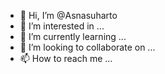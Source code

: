 - 👋 Hi, I’m @Asnasuharto
- 👀 I’m interested in ...
- 🌱 I’m currently learning ...
- 💞️ I’m looking to collaborate on ...
- 📫 How to reach me ...

<!---
Asnasuharto/Asnasuharto is a ✨ special ✨ repository because its `README.md` (this file) appears on your GitHub profile.
You can click the Preview link to take a look at your changes.
--->
